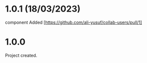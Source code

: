 
# 1.0.1 (18/03/2023)
component Added  [https://github.com/ali-yusuf/collab-users/pull/1]

# 1.0.0
Project created.

